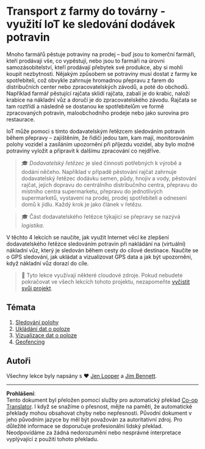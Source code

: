 <!--
CO_OP_TRANSLATOR_METADATA:
{
  "original_hash": "e978534a245b000725ed2a048f943213",
  "translation_date": "2025-08-27T21:36:35+00:00",
  "source_file": "3-transport/README.md",
  "language_code": "cs"
}
-->
# Transport z farmy do továrny - využití IoT ke sledování dodávek potravin

Mnoho farmářů pěstuje potraviny na prodej – buď jsou to komerční farmáři, kteří prodávají vše, co vypěstují, nebo jsou to farmáři na úrovni samozásobitelství, kteří prodávají přebytek své produkce, aby si mohli koupit nezbytnosti. Nějakým způsobem se potraviny musí dostat z farmy ke spotřebiteli, což obvykle zahrnuje hromadnou přepravu z farem do distribučních center nebo zpracovatelských závodů, a poté do obchodů. Například farmář pěstující rajčata sklidí rajčata, zabalí je do krabic, naloží krabice na nákladní vůz a doručí je do zpracovatelského závodu. Rajčata se tam roztřídí a následně se dostanou ke spotřebitelům ve formě zpracovaných potravin, maloobchodního prodeje nebo jako surovina pro restaurace.

IoT může pomoci s tímto dodavatelským řetězcem sledováním potravin během přepravy – zajištěním, že řidiči jedou tam, kam mají, monitorováním polohy vozidel a zasíláním upozornění při příjezdu vozidel, aby bylo možné potraviny vyložit a připravit k dalšímu zpracování co nejdříve.

> 🎓 *Dodavatelský řetězec* je sled činností potřebných k výrobě a dodání něčeho. Například v případě pěstování rajčat zahrnuje dodavatelský řetězec dodávku semen, půdy, hnojiv a vody, pěstování rajčat, jejich dopravu do centrálního distribučního centra, přepravu do místního centra supermarketu, přepravu do jednotlivých supermarketů, vystavení na prodej, prodej spotřebiteli a odnesení domů k jídlu. Každý krok je jako článek v řetězu.

> 🎓 Část dodavatelského řetězce týkající se přepravy se nazývá *logistika*.

V těchto 4 lekcích se naučíte, jak využít Internet věcí ke zlepšení dodavatelského řetězce sledováním potravin při nakládání na (virtuální) nákladní vůz, který je sledován během cesty do cílové destinace. Naučíte se o GPS sledování, jak ukládat a vizualizovat GPS data a jak být upozorněni, když nákladní vůz dorazí do cíle.

> 💁 Tyto lekce využívají některé cloudové zdroje. Pokud nebudete pokračovat ve všech lekcích tohoto projektu, nezapomeňte [vyčistit svůj projekt](../clean-up.md).

## Témata

1. [Sledování polohy](lessons/1-location-tracking/README.md)
1. [Ukládání dat o poloze](lessons/2-store-location-data/README.md)
1. [Vizualizace dat o poloze](lessons/3-visualize-location-data/README.md)
1. [Geofencing](lessons/4-geofences/README.md)

## Autoři

Všechny lekce byly napsány s ♥️ [Jen Looper](https://github.com/jlooper) a [Jim Bennett](https://GitHub.com/JimBobBennett).

---

**Prohlášení**:  
Tento dokument byl přeložen pomocí služby pro automatický překlad [Co-op Translator](https://github.com/Azure/co-op-translator). I když se snažíme o přesnost, mějte na paměti, že automatické překlady mohou obsahovat chyby nebo nepřesnosti. Původní dokument v jeho původním jazyce by měl být považován za autoritativní zdroj. Pro důležité informace se doporučuje profesionální lidský překlad. Neodpovídáme za žádná nedorozumění nebo nesprávné interpretace vyplývající z použití tohoto překladu.